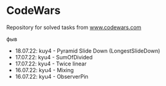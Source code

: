 # CodeWars
Repository for solved tasks from www.codewars.com

фыв
* 18.07.22:  kuy4 - Pyramid Slide Down (LongestSlideDown)
* 17.07.22:  kyu4 - SumOfDivided
* 17.07.22:  kyu4 - Twice linear
* 16.07.22:  kyu4 - Mixing
* 16.07.22:  kyu4 - ObserverPin
